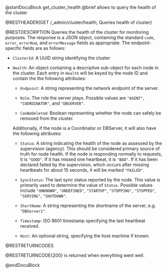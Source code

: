 
@startDocuBlock get_cluster_health
@brief allows to query the health of the cluster

@RESTHEADER{GET /_admin/cluster/health, Queries health of cluster}

@RESTDESCRIPTION
Queries the health of the cluster for monitoring purposes. The response is a JSON object, containing the standard `code`, `error`, `errorNum`, and `errorMessage` fields as appropriate. The endpoint-specific fields are as follows:

- `ClusterId`: A UUID string identifying the cluster

- `Health`: An object containing a descriptive sub-object for each node in the cluster. Each entry in `Health` will be keyed by the node ID and contain the the following attributes:

  - `Endpoint`: A string representing the network endpoint of the server.

  - `Role`: The role the server plays. Possible values are `"AGENT"`, `"COORDINATOR"`, and `"DBSERVER"`.

  - `CanBeDeleted`: Boolean representing whether the node can safely be removed from the cluster.

  Additionally, if the node is a Coordinator or DBServer, it will also have the following attributes:

  - `Status`: A string indicating the health of the node as assessed by the supervision (agency). This should be considered primary source of truth for node health. If the node is responding normally to requests, it is `"GOOD"`. If it has missed one heartbeat, it is `"BAD"`. If it has been declared failed by the supervision, which occurs after missing heartbeats for about 15 seconds, it will be marked `"FAILED"`.

  - `SyncStatus`: The last sync status reported by the node. This value is primarily used to determine the value of `Status`. Possible values include `"UNKNOWN"`, `"UNDEFINED"`, `"STARTUP"`, `"STOPPING"`, `"STOPPED"`, `"SERVING"`, `"SHUTDOWN"`.

  - `ShortName`: A string representing the shortname of the server, e.g. `"DBServer1"`.

  - `Timestamp`: ISO 8601 timestamp specifying the last heartbeat received.
  
  - `Host`: An optional string, specifying the host machine if known.

@RESTRETURNCODES

@RESTRETURNCODE{200} is returned when everything went well.

@endDocuBlock
